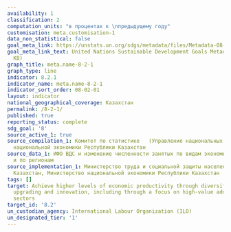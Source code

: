 ```yaml
---
availability: 1
classification: 2
computation_units: "в процентах к \nпредыдущему году"
customisation: meta.customisation-1
data_non_statistical: false
goal_meta_link: https://unstats.un.org/sdgs/metadata/files/Metadata-08-02-01.pdf
goal_meta_link_text: United Nations Sustainable Development Goals Metadata (PDF 384
  KB)
graph_title: meta.name-8-2-1
graph_type: line
indicator: 8.2.1
indicator_name: meta.name-8-2-1
indicator_sort_order: 08-02-01
layout: indicator
national_geographical_coverage: Казахстан
permalink: /8-2-1/
published: true
reporting_status: complete
sdg_goal: '8'
source_active_1: true
source_compilation_1: Комитет по статистике   (Управление национальных счетов) Министерства
  национальной экономики Республики Казахстан
source_data_1: ИФО ВДС и изменение численности занятых по видам экономической деятельности
  и по регионам
source_implementation_1: Министерство труда и социальной защиты населения Республики
  Казахстан, Министерство национальной экономики Республики Казахстан
tags: []
target: Achieve higher levels of economic productivity through diversification, technological
  upgrading and innovation, including through a focus on high-value added and labour-intensive
  sectors
target_id: '8.2'
un_custodian_agency: International Labour Organization (ILO)
un_designated_tier: '1'
---
```

